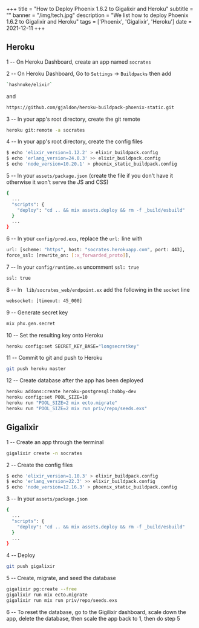 +++
title = "How to Deploy Phoenix 1.6.2 to Gigalixir and Heroku"
subtitle = ""
banner = "/img/tech.jpg"
description = "We list how to deploy Phoenix 1.6.2 to Gigalixir and Heroku"
tags = ['Phoenix', 'Gigalixir', 'Heroku']
date = 2021-12-11
+++

<!-- We intially developed the Pantry web app using Python Flask and then Ruby on Rails many years ago. 

After we started getting users in our web app, we realized how terrible Flask and Rails were for performance. The users strained our server which we either had to burst (leading to more charges) or restart (which led to a loss of users). 

Flask and Rails clearly had to go. But the dilemma was what to replace them with. Should we go with Golang which was low level? Or should we switch to Phoenix which ran on an efficient virtual machine? 

Since Phoenix is heavily influenced by Rails, we naturally decided to go for Phoenix.  Unlike Flask or Rails that needs a server with minimum 1GB RAM or more, Phoenix can run a full web app with 300 MB! This is in addition to its speed, and its nice LiveView feature, which turns Phoenix into a websocket server.

The easiest way to deploy Phoenix is through Gigalixir or Heroku, so here are the steps for Phoenix 1.6.2, taken from the official guide.  This assumes you already have the Gigalixir and Heroku CLIs and web accounts. Let's say the app name is `socrates`. -->

## Heroku 

1 -- On Heroku Dashboard, create an app named `socrates`

2 -- On Heroku Dashboard, Go to `Settings` -> `Buildpacks` then add 

``` bash
`hashnuke/elixir`
```
and 

``` bash
https://github.com/gjaldon/heroku-buildpack-phoenix-static.git
```

3 -- In your app's root directory, create the git remote 

``` bash
heroku git:remote -a socrates
```

4 -- In your app's root directory, create the config files

``` bash
$ echo 'elixir_version=1.12.2' > elixir_buildpack.config
$ echo 'erlang_version=24.0.3' >> elixir_buildpack.config
$ echo 'node_version=10.20.1' > phoenix_static_buildpack.config
```

5 -- In your `assets/package.json` (create the file if you don't have it otherwise it won't serve the JS and CSS)

``` bash
{
  ...
  "scripts": {
    "deploy": "cd .. && mix assets.deploy && rm -f _build/esbuild"
  }
  ...
}
```

6 -- In your `config/prod.exs`, replace the `url:` line with

``` bash
url: [scheme: "https", host: "socrates.herokuapp.com", port: 443],
force_ssl: [rewrite_on: [:x_forwarded_proto]],
```

7 -- In your `config/runtime.xs` uncomment `ssl: true` 

``` bash
ssl: true
```

8 -- In ` lib/socrates_web/endpoint.ex` add the following in the `socket` line

``` bash
websocket: [timeout: 45_000]
```

9 -- Generate secret key

``` bash
mix phx.gen.secret
```

10 -- Set the resulting key onto Heroku

``` bash
heroku config:set SECRET_KEY_BASE="longsecretkey"
```

11 -- Commit to git and push to Heroku

``` bash
git push heroku master
```

12 -- Create database after the app has been deployed

``` bash
heroku addons:create heroku-postgresql:hobby-dev
heroku config:set POOL_SIZE=10
heroku run "POOL_SIZE=2 mix ecto.migrate"
heroku run "POOL_SIZE=2 mix run priv/repo/seeds.exs"
```

## Gigalixir 

1 -- Create an app through the terminal

``` bash
gigalixir create -n socrates
```

2 -- Create the config files

``` bash
$ echo 'elixir_version=1.10.3' > elixir_buildpack.config
$ echo 'erlang_version=22.3' >> elixir_buildpack.config
$ echo 'node_version=12.16.3' > phoenix_static_buildpack.config
```

3 -- In your `assets/package.json`

``` bash
{
  ...
  "scripts": {
    "deploy": "cd .. && mix assets.deploy && rm -f _build/esbuild"
  }
  ...
}
```

4 -- Deploy

``` bash
git push gigalixir 
```

5 -- Create, migrate, and seed the database

``` bash
gigalixir pg:create --free
gigalixir run mix ecto.migrate
gigalixir run mix run priv/repo/seeds.exs
```

6 -- To reset the database, go to the Gigilixir dashboard, scale down the app, delete the database, then scale the app back to 1, then do step 5 
